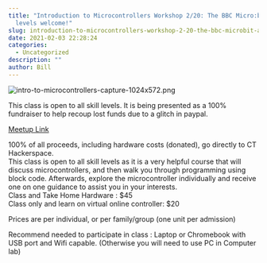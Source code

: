 ```yaml
---
title: "Introduction to Microcontrollers Workshop 2/20: The BBC Micro:bit - All
  levels welcome!"
slug: introduction-to-microcontrollers-workshop-2-20-the-bbc-microbit-all-levels-welcome
date: 2021-02-03 22:28:24
categories:
  - Uncategorized
description: ""
author: Bill
---
```


![intro-to-microcontrollers-capture-1024x572.png](/uploads/2021/02/intro-to-microcontrollers-capture-1024x572.png)

This class is open to all skill levels. It is being presented as a 100% fundraiser to help recoup lost funds due to a glitch in paypal.

[Meetup Link](https://www.meetup.com/CT-Hackerspace/events/276162718)

100% of all proceeds, including hardware costs (donated), go directly to CT Hackerspace.  
This class is open to all skill levels as it is a very helpful course that will discuss microcontrollers, and then walk you through programming using block code. Afterwards, explore the microcontroller individually and receive one on one guidance to assist you in your interests.  
Class and Take Home Hardware : $45  
Class only and learn on virtual online controller: $20

Prices are per individual, or per family/group (one unit per admission)

Recommend needed to participate in class : Laptop or Chromebook with USB port and Wifi capable. (Otherwise you will need to use PC in Computer lab)
